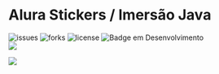 # Alura Stickers / Imersão Java
![issues](https://img.shields.io/github/issues/augustocfmer/alura-stickers)
![forks](https://img.shields.io/github/forks/augustocfmer/alura-stickers)
![license](https://img.shields.io/github/license/augustocfmer/alura-stickers)
![Badge em Desenvolvimento](http://img.shields.io/static/v1?label=STATUS&message=EM%20DESENVOLVIMENTO&color=GREEN&style=for-the-badge)
<br>
<img src ="https://user-images.githubusercontent.com/30644606/179655559-b3a946f1-0d17-4e35-89f1-70df07b1faa1.png">


<img src ="https://user-images.githubusercontent.com/30644606/179664842-fcc26711-93f9-4b6d-8983-a086b748d8ec.JPG">
